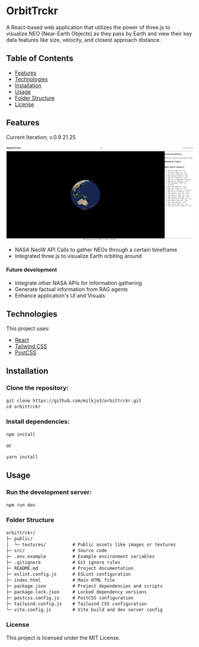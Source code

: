 # OrbitTrckr

A React-based web application that utilizes the power of three.js to visualize NEO (Near-Earth Objects) as they pass by Earth and view their key data features like size, velocity, and closest approach distance. 

## Table of Contents

- [Features](#features)
- [Technologies](#technologies)
- [Installation](#installation)
- [Usage](#usage)
- [Folder Structure](#folder-structure)
- [License](#license)

## Features

Current Iteration; v.0.9.21.25

![Alt text](public\images\v.0.9.21.25.png)

- NASA NeoW API Calls to gather NEOs through a certain timeframe
- Integrated three.js to visualize Earth orbiting around

#### Future development

- Integrate other NASA APIs for information gathering
- Generate factual information from RAG agents
- Enhance application's UI and Visuals

## Technologies

This project uses:

- [React](https://reactjs.org/)
- [Tailwind CSS](https://tailwindcss.com/)
- [PostCSS](https://postcss.org/)

## Installation

### Clone the repository:

```
git clone https://github.com/milkjo3/orbittrckr.git
cd orbittrckr
```

### Install dependencies:
```
npm install
```
or
```
yarn install
```

## Usage

### Run the development server:

```
npm run dev
```

### Folder Structure

```
orbittrckr/
├─ public/
│  └─ textures/          # Public assets like images or textures
├─ src/                  # Source code
├─ .env.example          # Example environment variables
├─ .gitignore            # Git ignore rules
├─ README.md             # Project documentation
├─ eslint.config.js      # ESLint configuration
├─ index.html            # Main HTML file
├─ package.json          # Project dependencies and scripts
├─ package-lock.json     # Locked dependency versions
├─ postcss.config.js     # PostCSS configuration
├─ tailwind.config.js    # Tailwind CSS configuration
└─ vite.config.js        # Vite build and dev server config
```

### License
This project is licensed under the MIT License.
